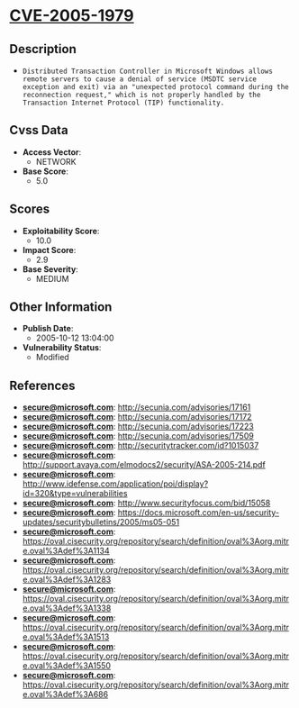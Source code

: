 
# [CVE-2005-1979](https://cve.mitre.org/cgi-bin/cvename.cgi?name=CVE-2005-1979)

## Description

- `Distributed Transaction Controller in Microsoft Windows allows remote servers to cause a denial of service (MSDTC service exception and exit) via an "unexpected protocol command during the reconnection request," which is not properly handled by the Transaction Internet Protocol (TIP) functionality.`

## Cvss Data

- **Access Vector**:
  - NETWORK
- **Base Score**:
  - 5.0

## Scores

- **Exploitability Score**:
  - 10.0
- **Impact Score**:
  - 2.9
- **Base Severity**:
  - MEDIUM

## Other Information

- **Publish Date**:
  - 2005-10-12 13:04:00
- **Vulnerability Status**:
  - Modified

## References

- **secure@microsoft.com**: http://secunia.com/advisories/17161
- **secure@microsoft.com**: http://secunia.com/advisories/17172
- **secure@microsoft.com**: http://secunia.com/advisories/17223
- **secure@microsoft.com**: http://secunia.com/advisories/17509
- **secure@microsoft.com**: http://securitytracker.com/id?1015037
- **secure@microsoft.com**: http://support.avaya.com/elmodocs2/security/ASA-2005-214.pdf
- **secure@microsoft.com**: http://www.idefense.com/application/poi/display?id=320&type=vulnerabilities
- **secure@microsoft.com**: http://www.securityfocus.com/bid/15058
- **secure@microsoft.com**: https://docs.microsoft.com/en-us/security-updates/securitybulletins/2005/ms05-051
- **secure@microsoft.com**: https://oval.cisecurity.org/repository/search/definition/oval%3Aorg.mitre.oval%3Adef%3A1134
- **secure@microsoft.com**: https://oval.cisecurity.org/repository/search/definition/oval%3Aorg.mitre.oval%3Adef%3A1283
- **secure@microsoft.com**: https://oval.cisecurity.org/repository/search/definition/oval%3Aorg.mitre.oval%3Adef%3A1338
- **secure@microsoft.com**: https://oval.cisecurity.org/repository/search/definition/oval%3Aorg.mitre.oval%3Adef%3A1513
- **secure@microsoft.com**: https://oval.cisecurity.org/repository/search/definition/oval%3Aorg.mitre.oval%3Adef%3A1550
- **secure@microsoft.com**: https://oval.cisecurity.org/repository/search/definition/oval%3Aorg.mitre.oval%3Adef%3A686

